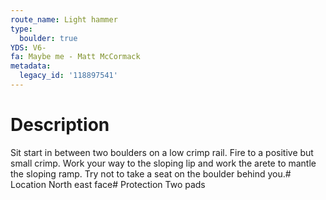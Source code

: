 ```yaml
---
route_name: Light hammer
type:
  boulder: true
YDS: V6-
fa: Maybe me - Matt McCormack
metadata:
  legacy_id: '118897541'
---
```

# Description
Sit start in between two boulders on a low crimp rail. Fire to a positive but small crimp. Work your way to the sloping lip and work the arete to mantle the sloping ramp. Try not to take a seat on the boulder behind you.# Location
North east face# Protection
Two pads